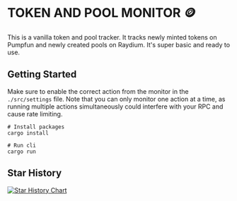 # TOKEN AND POOL MONITOR 🪙
This is a vanilla token and pool tracker. It tracks newly minted tokens on Pumpfun and newly created pools on Raydium. It's super basic and ready to use.

## Getting Started
Make sure to enable the correct action from the monitor in the  `./src/settings` file. Note that you can only monitor one action at a time, as running multiple actions simultaneously could interfere with your RPC and cause rate limiting.

```shell
# Install packages
cargo install

# Run cli
cargo run
```

## Star History

[![Star History Chart](https://api.star-history.com/svg?repos=seraphimbit/token-monitor&type=Date)](https://star-history.com/#seraphimbit/token-monitor&Date)
